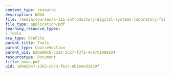 ```yaml
---
content_type: resource
description: NOVA
file: /media/courses/6-111-introductory-digital-systems-laboratory-fall-2002/1d4e50471365c573f6c7eb1e0cd3939f_nova.pdf
file_type: application/pdf
learning_resource_types:
- Tools
ocw_type: OCWFile
parent_title: Tools
parent_type: CourseSection
parent_uid: 62be00cb-c2a3-5c27-f3f2-4c87c1989224
resourcetype: Document
title: nova.pdf
uid: 1d4e5047-1365-c573-f6c7-eb1e0cd3939f
---
```

